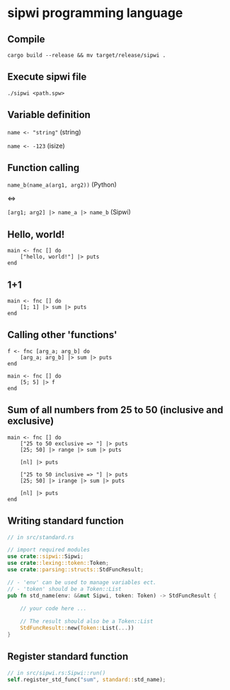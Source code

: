 # sipwi programming language

## Compile

`cargo build --release && mv target/release/sipwi .`

## Execute sipwi file

`./sipwi <path.spw>`

## Variable definition

`name <- "string"` (string)

`name <- -123` (isize)

## Function calling

`name_b(name_a(arg1, arg2))` (Python)

<=>

`[arg1; arg2] |> name_a |> name_b` (Sipwi)

## Hello, world!

```
main <- fnc [] do
    ["hello, world!"] |> puts
end
```

## 1+1

```
main <- fnc [] do
    [1; 1] |> sum |> puts
end
```

## Calling other 'functions'

```
f <- fnc [arg_a; arg_b] do
    [arg_a; arg_b] |> sum |> puts
end

main <- fnc [] do
    [5; 5] |> f
end
```

## Sum of all numbers from 25 to 50 (inclusive and exclusive)

```
main <- fnc [] do
    ["25 to 50 exclusive => "] |> puts
    [25; 50] |> range |> sum |> puts
    
    [nl] |> puts

    ["25 to 50 inclusive => "] |> puts
    [25; 50] |> irange |> sum |> puts

    [nl] |> puts
end

```

## Writing standard function

```rust
// in src/standard.rs

// import required modules
use crate::sipwi::Sipwi;
use crate::lexing::token::Token;
use crate::parsing::structs::StdFuncResult;

// - 'env' can be used to manage variables ect.
// - 'token' should be a Token::List
pub fn std_name(env: &&mut Sipwi, token: Token) -> StdFuncResult {
 
    // your code here ...

    // The result should also be a Token::List
    StdFuncResult::new(Token::List(...))
}
```

## Register standard function

```rust
// in src/sipwi.rs:Sipwi::run()
self.register_std_func("sum", standard::std_name);
```